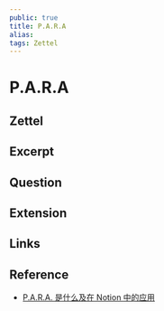 ```yaml
---
public: true
title: P.A.R.A
alias: 
tags: Zettel
---
```


# P.A.R.A

## Zettel
## Excerpt
## Question
## Extension
## Links
## Reference
- [P.A.R.A. 是什么及在 Notion 中的应用](https://sspai.com/post/61459)